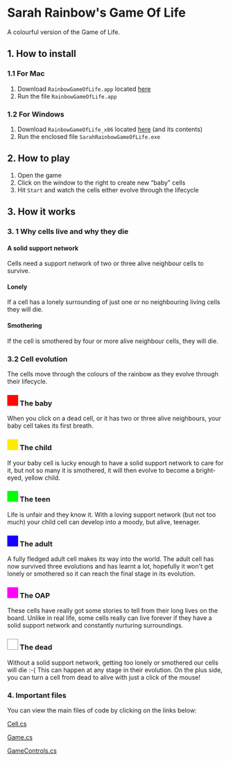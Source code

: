 # Sarah Rainbow's Game Of Life
A colourful version of the Game of Life.

## 1. How to install

### 1.1 For Mac

1. Download `RainbowGameOfLife.app`  located [here](https://github.com/sarahrainbow/RainbowGameOfLife/tree/master/Builds/Mac)
2. Run the file `RainbowGameOfLife.app`

### 1.2 For Windows

1. Download `RainbowGameOfLife_x86`  located [here](https://github.com/sarahrainbow/RainbowGameOfLife/tree/master/Builds/Windows/x86) (and its contents)
2. Run the enclosed file `SarahRainbowGameOfLife.exe`



## 2. How to play

1. Open the game
2. Click on the window to the right to create new “baby” cells
3. Hit  `Start` and watch the cells either evolve through the lifecycle



## 3. How it works

### 3. 1 Why cells live and why they die

#### A solid support network

Cells need a support network of two or three alive neighbour cells to survive.

#### Lonely

If a cell has a lonely surrounding of just one or no neighbouring living cells they will die.

#### Smothering

If the cell is smothered by four or more alive neighbour cells, they will die.

### 3.2 Cell evolution

The cells move through the colours of the rainbow as they evolve through their lifecycle.

### ![babyRect](./Assets/Graphics/ReadMeImages/babyRect.png)  The baby

When you click on a dead cell, or it has two or three alive neighbours, your baby cell takes its first breath.

### ![childRect](./Assets/Graphics/ReadMeImages/childRect.png) The child

If your baby cell is lucky enough to have a solid support network to care for it, but not so many it is smothered, it will then evolve to become a bright-eyed, yellow child.

### ![teenRect](./Assets/Graphics/ReadMeImages/teenRect.png) The teen

Life is unfair and they know it. With a loving support network (but not too much) your child cell can develop into a moody, but alive, teenager.

### ![adultRect](./Assets/Graphics/ReadMeImages/adultRect.png) The adult

A fully fledged adult cell makes its way into the world. The adult cell has now survived three evolutions and has learnt a lot, hopefully it won't get lonely or smothered so it can reach the final stage in its evolution.

### ![oapRect](./Assets/Graphics/ReadMeImages/oapRect.png) The OAP

These cells have really got some stories to tell from their long lives on the board. Unlike in real life, some cells really can live forever if they have a solid support network and constantly nurturing surroundings.

### ![deadRect](./Assets/Graphics/ReadMeImages/deadRect.png) The dead

Without a solid support network, getting too lonely or smothered our cells will die :-(  This can happen at any stage in their evolution. On the plus side, you can turn a cell from dead to alive with just a click of the mouse!



### 4. Important files

You can view the main files of code by clicking on the links below:

[Cell.cs](https://github.com/sarahrainbow/RainbowGameOfLife/blob/master/Assets/Scripts/Cell.cs)

[Game.cs](https://github.com/sarahrainbow/RainbowGameOfLife/blob/master/Assets/Scripts/Game.cs)

[GameControls.cs](https://github.com/sarahrainbow/RainbowGameOfLife/blob/master/Assets/Scripts/GameControls.cs)
